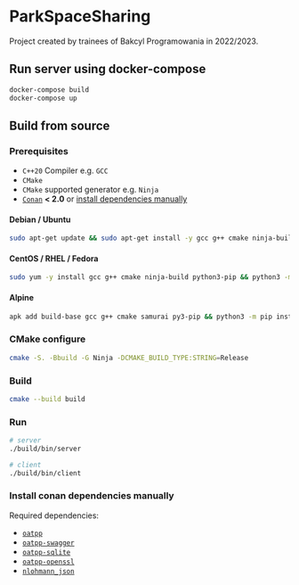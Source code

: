 # ParkSpaceSharing
Project created by trainees of Bakcyl Programowania in 2022/2023.

## Run server using docker-compose

```bash
docker-compose build
docker-compose up
```

## Build from source

### Prerequisites
 - `C++20` Compiler e.g. `GCC`
 - `CMake`
 - `CMake` supported generator e.g. `Ninja`
 - [`Conan`](https://conan.io/) **< 2.0** or [install dependencies manually](#install-conan-dependencies-manually)

#### Debian / Ubuntu
```bash
sudo apt-get update && sudo apt-get install -y gcc g++ cmake ninja-build python3-pip && python3 -m pip install --user --upgrade conan==1.59
```

#### CentOS / RHEL / Fedora
```bash
sudo yum -y install gcc g++ cmake ninja-build python3-pip && python3 -m pip install --user --upgrade conan==1.59
```

#### Alpine
```bash
apk add build-base gcc g++ cmake samurai py3-pip && python3 -m pip install --user --upgrade conan==1.59
```

### CMake configure
```bash
cmake -S. -Bbuild -G Ninja -DCMAKE_BUILD_TYPE:STRING=Release
```

### Build
```bash
cmake --build build
```

### Run
```bash
# server
./build/bin/server

# client
./build/bin/client
```

### Install conan dependencies manually
Required dependencies:
 - [`oatpp`](https://github.com/oatpp/oatpp)
 - [`oatpp-swagger`](https://github.com/oatpp/oatpp-swagger)
 - [`oatpp-sqlite`](https://github.com/oatpp/oatpp-sqlite)
 - [`oatpp-openssl`](https://github.com/oatpp/oatpp-openssl)
 - [`nlohmann_json`](https://github.com/nlohmann/json)
